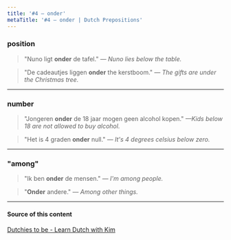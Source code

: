 ```yaml
---
title: '#4 — onder'
metaTitle: '#4 — onder | Dutch Prepositions'
---
```


### position

> "Nuno ligt **onder** de tafel."
> _— Nuno lies below the table._

> "De cadeautjes liggen **onder** the kerstboom."
> _— The gifts are under the Christmas tree._

---

### number

> "Jongeren **onder** de 18 jaar mogen geen alcohol kopen."
> _—Kids below 18 are not allowed to buy alcohol._

> "Het is 4 graden **onder** null."
> _— It's 4 degrees celsius below zero._

---

### "among"

> "Ik ben **onder** de mensen."
> _— I'm among people._

> "**Onder** andere."
> _— Among other things._

---

#### Source of this content

[Dutchies to be - Learn Dutch with Kim](https://youtu.be/4hvqeZidi40)
